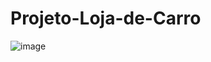 # Projeto-Loja-de-Carro
![image](https://github.com/user-attachments/assets/7c89fe2b-4071-4d80-bf71-4c7aa3d605f3)
